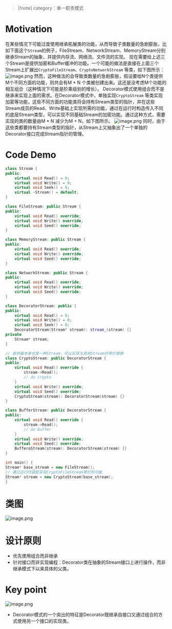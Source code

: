 >[!note] category：单一职责模式
# Motivation
在某些情况下可能过度使用继承拓展类的功能，从而导致子类数量的急剧膨胀，比如下面这个`Stream`的例子，FileStream、NetworkStream、MemoryStream分别继承Stream的抽象，并提供内存流、网络流、文件流的实现。
现在需要给上述三个Stream是提供加密和Buffer缓冲的功能。一个可能的做法是直接在上面三个Stream上扩展出`CryptoFileStream`、`CryptoNetworkStream` 等类，如下图所示：
![image.png](https://raw.githubusercontent.com/lj970926/image-hosting/master/images/20250102223050.png)
然而，这种做法的会导致类数量的急剧膨胀，假设要给N个类提供M个不同方面的功能，则共会有M \* N 个类被创建出来。这还是没考虑M个功能的相互组合（这种情况下可能是阶乘级别的增长）。
Decorator模式使用组合而不是继承来实现上面的需求。在Decorator模式中，单独实现`CryptoStream` 等类实现加密等功能，这些不同方面的功能类将会持有Stream类型的指针，并在这些Stream成员的Read、Write基础上实现所需的功能，通过在运行时构造传入不同的底层Stream类型，可以实现不同基础Stream的加密功能。通过这种方式，需要实现的类的数量由M \* N 减少为M + N，如下图所示。
![image.png](https://raw.githubusercontent.com/lj970926/image-hosting/master/images/20250104012349.png)
同时，由于这些类都要持有Stream类型的指针，从Stream上又抽象出了一个单独的Decorator接口完成Stream指针的管理。
# Code Demo
```c++
class Stream {
public:
	virtual void Read() = 0;
	virtual void Write() = 0;
	virtual void Seek() = 0;
	virtual ~Stream() = default;
}

class FileStream: public Stream {
public:
	virtual void Read() override;
	virtual void Write() override;
	virtual void Seed() override;
}

class MemoryStream: public Stream {
public:
	virtual void Read() override;
	virtual void Write() override;
	virtual void Seed() override;
}

class NetworkStream: public Stream {
public:
	virtual void Read() override;
	virtual void Write() override;
	virtual void Seed() override;
}

class DecoratorStream: public {
public:
	virtual void Read() = 0;
	virtual void Write() = 0;
	virtual void Seek() = 0;
	DecoratorStream(Stream* stream): stream_(stream) {}
private
	Stream* stream;
}

// 装饰器本身也是一种Stream，可以实现与其他Stream的等价替换
class CryptoStream: public DecoratorStream {
public:
	virtual void Read() override {
		stream->Read();
		// do crypto
	}
	virtual void Write() override;
	virtual void Seed() override;
	CryptoStream(stream): DecoratorStream(stream) {}
}

class BufferStream: public DecoratorStream {
public:
	virtual void Read() override {
		stream->Read();
		// do buffer
	}
	virtual void Write() override;
	virtual void Seed() override;
	BufferoStream(stream): DecoratorStream(stream) {}
}

int main() {
Stream* base_stream = new FileStream();
// 通过运行时装配实现CryptoFileStream等价的功能
Stream* stream = new CryptoStream(base_stream);
}
```
# 类图
![image.png](https://raw.githubusercontent.com/lj970926/image-hosting/master/images/20250104005414.png)
# 设计原则
* 优先使用组合而非继承
* 针对接口而非实现编程：Decorator类在抽象的Stream接口上进行操作，而非继承模式下以来具体的父类。
# Key point
![image.png](https://raw.githubusercontent.com/lj970926/image-hosting/master/images/20250104005558.png)
* Decorator模式的一个突出的特征是Decorator既继承自接口又通过组合的方式使用另一个接口的实现类。